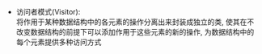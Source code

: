 - 访问者模式(Visitor):  
  将作用于某种数据结构中的各元素的操作分离出来封装成独立的类, 使其在不改变数据结构的前提下可以添加作用于这些元素的新的操作, 为数据结构中的每个元素提供多种访问方式  